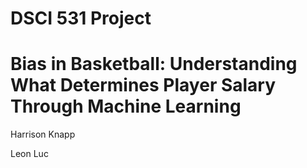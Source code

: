 # DSCI 531 Project
# Bias in Basketball: Understanding What Determines Player Salary Through Machine Learning

Harrison Knapp

Leon Luc
